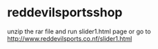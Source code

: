 # reddevilsportsshop

unzip the rar file and run slider1.html page
or
go to http://www.reddevilsports.co.nf/slider1.html
